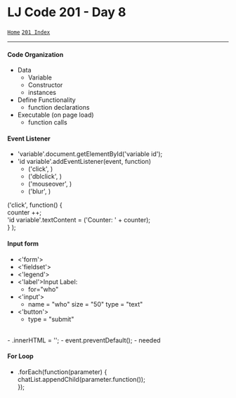# LJ Code 201 - Day 8
<a href="../README.md">`Home`</a>
<a href="201_README.md">`201 Index`</a>
<hr>

#### Code Organization
- Data
    - Variable
    - Constructor
    - instances
- Define Functionality
    - function declarations
- Executable (on page load)
    - function calls

#### Event Listener
- 'variable'.document.getElementById('variable id');
- 'id variable'.addEventListener(event, function)
  - ('click', )
  - ('dblclick', )
  - ('mouseover', )
  - ('blur', )

('click', function() { </br> counter ++; </br>
  'id variable'.textContent = ('Counter: ' + counter); </br>}
  );

#### Input form
- <'form'>
- <'fieldset'>
- <'legend'>
- <'label'>Input Label:
  - for="who"
- <'input'>
  - name = "who" size = "50" type = "text"
- <'button'>
  - type = "submit"
</br>
- .innerHTML = '';
- event.preventDefault();   - needed

#### For Loop
- .forEach(function(parameter) { </br>
    chatList.appendChild(parameter.function()); </br>
  });
